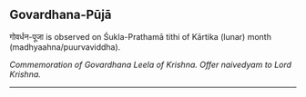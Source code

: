 ## Govardhana-Pūjā
गोवर्धन-पूजा is observed on Śukla-Prathamā tithi of Kārtika (lunar) month (madhyaahna/puurvaviddha).

_Commemoration of Govardhana Leela of Krishna. Offer naivedyam to Lord Krishna._

---
